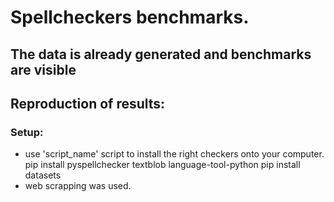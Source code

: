 # Spellcheckers benchmarks.

## The data is already generated and benchmarks are visible


## Reproduction of results:
### Setup:
- use 'script_name' script to install the right checkers onto your computer.
pip install pyspellchecker textblob language-tool-python
pip install datasets
- web scrapping was used.


